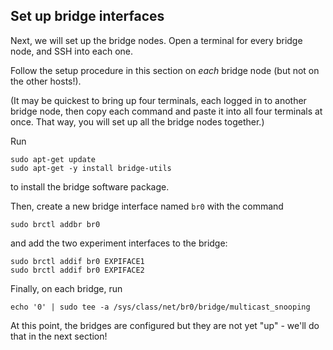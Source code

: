 ## Set up bridge interfaces

Next, we will set up the bridge nodes. Open a terminal for every bridge node, and SSH into each one. 

Follow the setup procedure in this section on _each_ bridge node (but not on the other hosts!). 

(It may be quickest to bring up four terminals, each logged in to another bridge node, then copy each command and paste it into all four terminals at once. That way, you will set up all the bridge nodes together.)

<!-- Flush the IP address on each experiment interface - since a bridge operates at Layer 2, bridge interfaces do not need an IP address:

```
sudo ip addr flush dev eth1  
sudo ip addr flush dev eth2  
``` -->


Run

```
sudo apt-get update
sudo apt-get -y install bridge-utils
```

to install the bridge software package.

Then, create a new bridge interface named `br0` with the command

```
sudo brctl addbr br0
```

and add the two experiment interfaces to the bridge:

```
sudo brctl addif br0 EXPIFACE1
sudo brctl addif br0 EXPIFACE2
```

Finally, on each bridge, run

```
echo '0' | sudo tee -a /sys/class/net/br0/bridge/multicast_snooping
```

At this point, the bridges are configured but they are not yet "up" - we'll do that in the next section!
